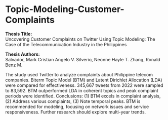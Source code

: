 # Topic-Modeling-Customer-Complaints

**Thesis Title:**
<br>
Uncovering Customer Complaints on Twitter Using Topic Modeling: The Case of the Telecommunication Industry in the Philippines

**Thesis Authors:**
<br>
Salvador, Mark Cristian Angelo V.
Silverio, Neonne Hayle T.
Zhang, Ronald Benz M.

The study used Twitter to analyze complaints about Philippine telecom companies. Biterm Topic Model (BTM) and Latent Dirichlet Allocation (LDA) were compared for effectiveness. 345,667 tweets from 2022 were sampled to 83,592. BTM outperformed LDA in coherent topics and peak complaint periods were identified. Conclusions: (1) BTM excels in complaint analysis, (2) Address various complaints, (3) Note temporal peaks. BTM is recommended for modeling, focusing on network issues and service responsiveness. Further research should explore multi-year trends.
